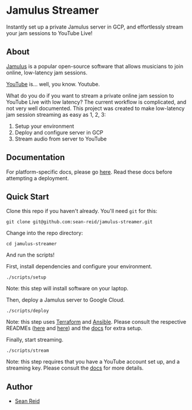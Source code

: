 # Jamulus Streamer
Instantly set up a private Jamulus server in GCP, and effortlessly stream your jam sessions to YouTube Live!

## About
[Jamulus](https://jamulus.io) is a popular open-source software that allows musicians to join online, low-latency jam sessions.

[YouTube](https://www.youtube.com) is... well, you know. Youtube.

What do you do if you want to stream a private online jam session to YouTube Live with low latency? The current workflow is complicated, and not very well documented. This project was created to make low-latency jam session streaming as easy as 1, 2, 3:
1. Setup your environment
2. Deploy and configure server in GCP
3. Stream audio from server to YouTube

## Documentation
For platform-specific docs, please go [here](./docs). Read these docs before attempting a deployment.

## Quick Start
Clone this repo if you haven't already. You'll need `git` for this:
```
git clone git@github.com:sean-reid/jamulus-streamer.git
```

Change into the repo directory:
```
cd jamulus-streamer
```

And run the scripts!

First, install dependencies and configure your environment.
```
./scripts/setup
```
Note: this step will install software on your laptop.

Then, deploy a Jamulus server to Google Cloud.
```
./scripts/deploy
```
Note: this step uses [Terraform](https://www.terraform.io) and [Ansible](https://www.ansible.com). Please consult the respective READMEs ([here](./terraform) and [here](./ansible)) and the [docs](./docs) for extra setup.

Finally, start streaming.
```
./scripts/stream
```
Note: this step requires that you have a YouTube account set up, and a streaming key. Please consult the [docs](./docs) for more details.

## Author
* [Sean Reid](https://sean-reid.github.io)
